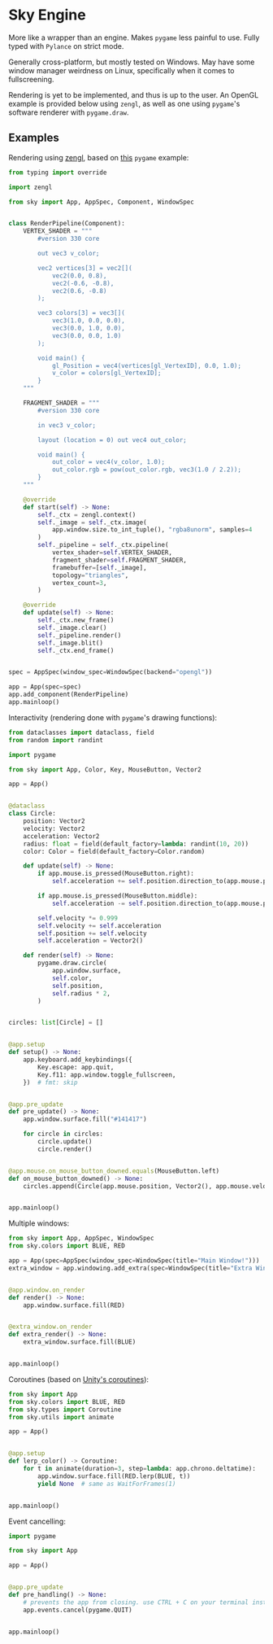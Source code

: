 # Sky Engine

More like a wrapper than an engine. Makes `pygame` less painful to use. Fully typed with `Pylance` on strict mode.

Generally cross-platform, but mostly tested on Windows. May have some window manager weirdness on Linux, specifically when it comes to fullscreening.

Rendering is yet to be implemented, and thus is up to the user. An OpenGL example is provided below using `zengl`, as well as one using `pygame`'s software renderer with `pygame.draw`.

## Examples

Rendering using [zengl](https://github.com/szabolcsdombi/zengl), based on [this](https://github.com/bilhox/pygame-ce/blob/main/examples/window_opengl.py) `pygame` example:

```py
from typing import override

import zengl

from sky import App, AppSpec, Component, WindowSpec


class RenderPipeline(Component):
    VERTEX_SHADER = """
        #version 330 core

        out vec3 v_color;

        vec2 vertices[3] = vec2[](
            vec2(0.0, 0.8),
            vec2(-0.6, -0.8),
            vec2(0.6, -0.8)
        );

        vec3 colors[3] = vec3[](
            vec3(1.0, 0.0, 0.0),
            vec3(0.0, 1.0, 0.0),
            vec3(0.0, 0.0, 1.0)
        );

        void main() {
            gl_Position = vec4(vertices[gl_VertexID], 0.0, 1.0);
            v_color = colors[gl_VertexID];
        }
    """

    FRAGMENT_SHADER = """
        #version 330 core

        in vec3 v_color;

        layout (location = 0) out vec4 out_color;

        void main() {
            out_color = vec4(v_color, 1.0);
            out_color.rgb = pow(out_color.rgb, vec3(1.0 / 2.2));
        }
    """

    @override
    def start(self) -> None:
        self._ctx = zengl.context()
        self._image = self._ctx.image(
            app.window.size.to_int_tuple(), "rgba8unorm", samples=4
        )
        self._pipeline = self._ctx.pipeline(
            vertex_shader=self.VERTEX_SHADER,
            fragment_shader=self.FRAGMENT_SHADER,
            framebuffer=[self._image],
            topology="triangles",
            vertex_count=3,
        )

    @override
    def update(self) -> None:
        self._ctx.new_frame()
        self._image.clear()
        self._pipeline.render()
        self._image.blit()
        self._ctx.end_frame()


spec = AppSpec(window_spec=WindowSpec(backend="opengl"))

app = App(spec=spec)
app.add_component(RenderPipeline)
app.mainloop()
```

Interactivity (rendering done with `pygame`'s drawing functions):

```py
from dataclasses import dataclass, field
from random import randint

import pygame

from sky import App, Color, Key, MouseButton, Vector2

app = App()


@dataclass
class Circle:
    position: Vector2
    velocity: Vector2
    acceleration: Vector2
    radius: float = field(default_factory=lambda: randint(10, 20))
    color: Color = field(default_factory=Color.random)

    def update(self) -> None:
        if app.mouse.is_pressed(MouseButton.right):
            self.acceleration += self.position.direction_to(app.mouse.position)

        if app.mouse.is_pressed(MouseButton.middle):
            self.acceleration -= self.position.direction_to(app.mouse.position) * 3

        self.velocity *= 0.999
        self.velocity += self.acceleration
        self.position += self.velocity
        self.acceleration = Vector2()

    def render(self) -> None:
        pygame.draw.circle(
            app.window.surface,
            self.color,
            self.position,
            self.radius * 2,
        )


circles: list[Circle] = []


@app.setup
def setup() -> None:
    app.keyboard.add_keybindings({
        Key.escape: app.quit,
        Key.f11: app.window.toggle_fullscreen,
    })  # fmt: skip


@app.pre_update
def pre_update() -> None:
    app.window.surface.fill("#141417")

    for circle in circles:
        circle.update()
        circle.render()


@app.mouse.on_mouse_button_downed.equals(MouseButton.left)
def on_mouse_button_downed() -> None:
    circles.append(Circle(app.mouse.position, Vector2(), app.mouse.velocity / 3))


app.mainloop()
```

Multiple windows:

```python
from sky import App, AppSpec, WindowSpec
from sky.colors import BLUE, RED

app = App(spec=AppSpec(window_spec=WindowSpec(title="Main Window!")))
extra_window = app.windowing.add_extra(spec=WindowSpec(title="Extra Window!"))


@app.window.on_render
def render() -> None:
    app.window.surface.fill(RED)


@extra_window.on_render
def extra_render() -> None:
    extra_window.surface.fill(BLUE)


app.mainloop()
```

Coroutines (based on [Unity's coroutines](https://docs.unity3d.com/6000.2/Documentation/Manual/Coroutines.html)):

```python
from sky import App
from sky.colors import BLUE, RED
from sky.types import Coroutine
from sky.utils import animate

app = App()


@app.setup
def lerp_color() -> Coroutine:
    for t in animate(duration=3, step=lambda: app.chrono.deltatime):
        app.window.surface.fill(RED.lerp(BLUE, t))
        yield None  # same as WaitForFrames(1)


app.mainloop()
```

Event cancelling:

```python
import pygame

from sky import App

app = App()


@app.pre_update
def pre_handling() -> None:
    # prevents the app from closing. use CTRL + C on your terminal instead
    app.events.cancel(pygame.QUIT)


app.mainloop()
```
